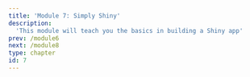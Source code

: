 ```yaml
---
title: 'Module 7: Simply Shiny'
description:
  'This module will teach you the basics in building a Shiny app'
prev: /module6
next: /module8
type: chapter
id: 7
---
```

